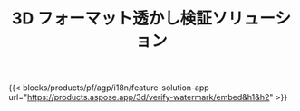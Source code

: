 ﻿---
title: 3D フォーマット透かし検証ソリューション 
weight: 7730
url: /ja/verify-watermark
limit: 
description: 3D ファイルのブラインド透かしを確認します。
---
{{< blocks/products/pf/agp/i18n/feature-solution-app url="https://products.aspose.app/3d/verify-watermark/embed&h1&h2" >}}
